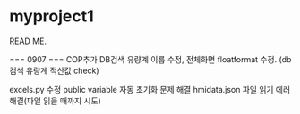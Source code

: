 ﻿# myproject1
READ ME.

=== 0907 ===
COP추가
DB검색 유량계 이름 수정, 
전체화면 floatformat 수정.
(db검색 유량계 적산값 check)

excels.py 수정
public variable 자동 초기화 문제 해결
hmidata.json 파일 읽기 에러 해결(파일 읽을 때까지 시도)

